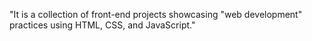 "It is a collection of  front-end projects showcasing  "web development" practices using HTML, CSS, and JavaScript."

